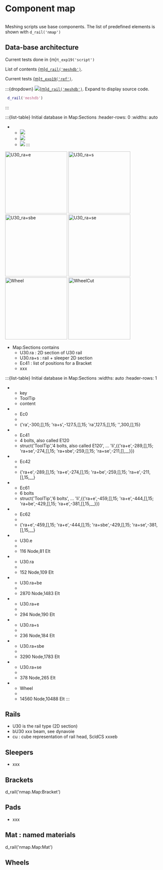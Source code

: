 ```{include} ./header.md
```

# Component map

```{tableofcontents}
```

Meshing scripts use base components. The list of predefined elements is shown with `d_rail('nmap')`

## Data-base architecture

Current tests done  in {m}`t_exp19('script')`


List of contents  <a href="matlab:d_rail('meshdb;')">{m}`d_rail('meshdb')`</a>.

Current tests <a href="matlab:sdtweb(t_exp19,'ref')">{m}`t_exp19('ref')`</a>.


:::{dropdown} <a href="matlab:d_rail('meshdb;')">![](./_icons/run16.png){m}`d_rail('meshdb')`</a>. Expand to display source code.
```matlab
 d_rail('meshdb')
```
:::

:::{list-table} Initial database in Map:Sections
:header-rows: 0
:widths: auto
*   - ![](./_images/U30_e.png)
    - ![](./_images/U30_ra.png)
    - ![](./_images/U30_ra+be.png)
:::
<img src="./_images/U30_ra+e.png" alt="U30_ra+e" width="200"/>
<img src="./_images/U30_ra+s.png" alt="U30_ra+s" width="200"/>
<img src="./_images/U30_ra+sbe.png" alt="U30_ra+sbe" width="200"/>
<img src="./_images/U30_ra+se.png" alt="U30_ra+se" width="200"/>
<img src="./_images/Wheel.png" alt="Wheel" width="200"/>
<img src="./_images/WheelCut.png" alt="WheelCut" width="200"/>

- Map:Sections contains 
  - U30.ra : 2D section of U30 rail 
  - U30.ra+s : rail + sleeper 2D section 
  - Ec41 : list of positions for a Bracket   
  - xxx 


:::{list-table} Initial database in Map:Sections
:widths: auto
:header-rows: 1
*   - key
    - ToolTip
    - content
*   - Ec0
    - 
    - {'ra',-300,[],15;
'ra+s',-127.5,[],15;
'ra',127.5,[],15;
'',300,[],15}
*   - Ec41
    - 4 bolts, also called E120
    - struct('ToolTip','4 bolts, also called E120', ...
'li',{{'ra+e',-289,[],15;
'ra+se',-274,[],15;
'ra+sbe',-259,[],15;
'ra+se',-211,[],__}})
*   - Ec42
    - 
    - {'ra+e',-289,[],15;
'ra+e',-274,[],15;
'ra+be',-259,[],15;
'ra+e',-211,[],15,__}
*   - Ec61
    - 6 bolts
    - struct('ToolTip','6 bolts', ...
'li',{{'ra+e',-459,[],15;
'ra+e',-444,[],15;
'ra+be',-429,[],15;
'ra+e',-381,[],15,__}})
*   - Ec62
    - 
    - {'ra+e',-459,[],15;
'ra+e',-444,[],15;
'ra+sbe',-429,[],15;
'ra+se',-381,[],15,__}
*   - U30.e
    - 
    - 116 Node,81 Elt
*   - U30.ra
    - 
    - 152 Node,109 Elt
*   - U30.ra+be
    - 
    - 2870 Node,1483 Elt
*   - U30.ra+e
    - 
    - 294 Node,190 Elt
*   - U30.ra+s
    - 
    - 236 Node,184 Elt
*   - U30.ra+sbe
    - 
    - 3290 Node,1783 Elt
*   - U30.ra+se
    - 
    - 378 Node,265 Elt
*   - Wheel
    - 
    - 14560 Node,10488 Elt
:::


## Rails

- U30 is the rail type (2D section)
- bU30 xxx beam, see dynavoie 
- cu : cube representation of rail head, ScldCS xxxeb


## Sleepers

- xxx


## Brackets

d_rail('nmap.Map:Bracket')


## Pads 

- xxx


## Mat : named materials


d_rail('nmap.Map:Mat')



## Wheels


